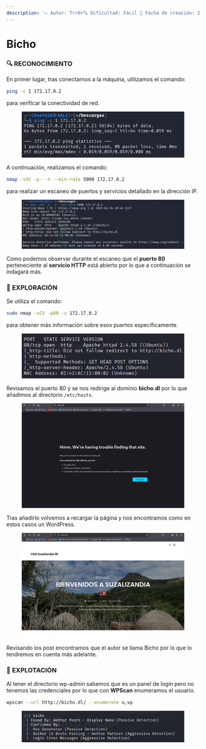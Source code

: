 ```yaml
---
description: '✍️ Autor: Trr0r🔍 Dificultad: Fácil 📅 Fecha de creación: 22/04/2025'
---
```


# Bicho

### 🔍 RECONOCIMIENTO

En primer lugar, tras conectarnos a la máquina, utilizamos el comando:

```bash
ping -c 1 172.17.0.2
```

para verificar la conectividad de red.

<figure><img src="../../.gitbook/assets/imagen (1).png" alt=""><figcaption></figcaption></figure>

A continuación, realizamos el comando:

```bash
nmap -sVC -p- -n --min-rate 5000 172.17.0.2
```

para realizar un escaneo de puertos y servicios detallado en la dirección IP.

<figure><img src="../../.gitbook/assets/imagen (2).png" alt=""><figcaption></figcaption></figure>

Como podemos observar durante el escaneo que el **puerto 80** perteneciente al **servicio HTTP** está abierto por lo que a continuación se indagará más.&#x20;

### 🔎 **EXPLORACIÓN**

Se utiliza el comando:

```bash
sudo nmap -sCV -p80 -v 172.17.0.2
```

para obtener más información sobre esos puertos específicamente.

<figure><img src="../../.gitbook/assets/imagen (4).png" alt=""><figcaption></figcaption></figure>

Revisamos el puerto 80 y se nos redirige al dominio **bicho.dl** por lo que añadimos al directorio `/etc/hosts`.

<figure><img src="../../.gitbook/assets/imagen (3).png" alt=""><figcaption></figcaption></figure>

Tras añadirlo volvemos a recargar la página y nos encontramos como en estos casos un WordPress.

<figure><img src="../../.gitbook/assets/imagen (5).png" alt=""><figcaption></figcaption></figure>

Revisando los post encontramos que el autor se llama Bicho por lo que lo tendremos en cuenta más adelante.&#x20;

### 🚀 **EXPLOTACIÓN**

Al tener el directorio wp-admin sabemos que es un panel de login pero no tenemos las credenciales por lo que con **WPScan** enumeramos el usuario.

```bash
wpscan --url http://bicho.dl/ --enumerate u,vp
```

<figure><img src="../../.gitbook/assets/imagen.png" alt=""><figcaption></figcaption></figure>

